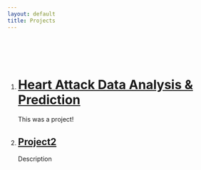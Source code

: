 ```yaml
---
layout: default
title: Projects
---
```


<br><br><br>
<ol>
<li>
<h1> <a href="https://github.com/Andylovesmangos/heartattack-data-analysis"> Heart Attack Data Analysis & Prediction </a> </h1> </li>
<p>This was a project!</p>

<li> <h2> <a href="https://www.google.com"> Project2 </a> </h2> </li>
Description
</ol>

